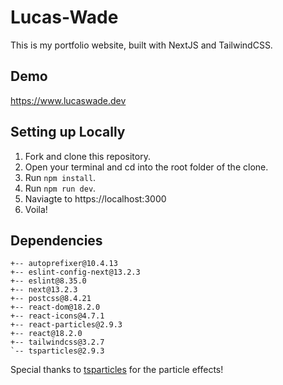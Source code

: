 # Lucas-Wade

This is my portfolio website, built with NextJS and TailwindCSS.

## Demo

https://www.lucaswade.dev

## Setting up Locally

1. Fork and clone this repository.
2. Open your terminal and cd into the root folder of the clone.
3. Run `npm install`.
4. Run `npm run dev`.
5. Naviagte to https://localhost:3000
6. Voila!

## Dependencies

```
+-- autoprefixer@10.4.13
+-- eslint-config-next@13.2.3
+-- eslint@8.35.0
+-- next@13.2.3
+-- postcss@8.4.21
+-- react-dom@18.2.0
+-- react-icons@4.7.1
+-- react-particles@2.9.3
+-- react@18.2.0
+-- tailwindcss@3.2.7
`-- tsparticles@2.9.3
```

Special thanks to [tsparticles](https://github.com/matteobruni/tsparticles) for the particle effects!

